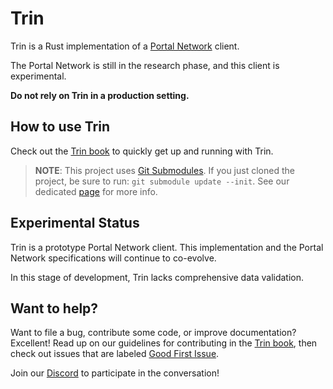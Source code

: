 # Trin

Trin is a Rust implementation of a [Portal Network](https://github.com/ethereum/portal-network-specs) client.

The Portal Network is still in the research phase, and this client is experimental.

**Do not rely on Trin in a production setting.**


## How to use Trin

Check out the [Trin book](https://ethereum.github.io/trin) to quickly get up and running with Trin.

> **NOTE**: This project uses [Git Submodules](https://git-scm.com/book/en/v2/Git-Tools-Submodules). If you just cloned the project, be sure to run: `git submodule update --init`. See our dedicated [page](https://ethereum.github.io/trin/developers/contributing/git/submodules.html) for more info.

## Experimental Status

Trin is a prototype Portal Network client. This implementation and the Portal Network specifications will continue to co-evolve.

In this stage of development, Trin lacks comprehensive data validation.

## Want to help?

Want to file a bug, contribute some code, or improve documentation? Excellent! Read up on our
guidelines for contributing in the [Trin book](https://ethereum.github.io/trin),
then check out issues that are labeled
[Good First Issue](https://github.com/ethereum/trin/issues?q=is%3Aopen+is%3Aissue+label%3A%22good+first+issue%22).

Join our [Discord](https://discord.gg/JrwTY7FEf4) to participate in the conversation!

